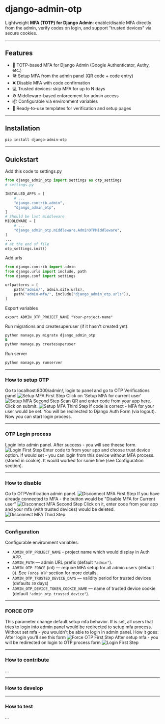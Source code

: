 # django-admin-otp

Lightweight **MFA (TOTP) for Django Admin**: enable/disable MFA directly from the admin, verify codes on login, and support "trusted devices" via secure cookies.

---

## Features

- 🔑 TOTP-based MFA for Django Admin (Google Authenticator, Authy, etc.)
- 🛠 Setup MFA from the admin panel (QR code + code entry)
- ❌ Disable MFA with code confirmation
- 💻 Trusted devices: skip MFA for up to N days
- ⚙️ Middleware-based enforcement for admin access
- 📦 Configurable via environment variables
- 🎨 Ready-to-use templates for verification and setup pages

---

## Installation
```bash
pip install django-admin-otp
```
---

## Quickstart
Add this code to settings.py
```python
from django_admin_otp import settings as otp_settings
# settings.py

INSTALLED_APPS = [
    # ...
    "django.contrib.admin",
    "django_admin_otp",
]
# Should be last middleware
MIDDLEWARE = [
    # ...
    "django_admin_otp.middleware.AdminOTPMiddleware",
]
...
# at the end of file
otp_settings.init()
```
Add urls
```python
from django.contrib import admin
from django.urls import include, path
from django.conf import settings

urlpatterns = [
    path("admin/", admin.site.urls),
    path("admin-mfa/", include("django_admin_otp.urls")),
]

```
Export variables
```
export ADMIN_OTP_PROJECT_NAME "Your-project-name"
```
Run migrations and createsuperuser (if it hasn't created yet):
```bash
python manage.py migrate django_admin_otp
&
python manage.py createsuperuser
```
Run server
```bash
python manage.py runserver
```

---
### How to setup OTP
Go to localhost:8000/admin/, login to panel and go to OTP Verifications panel
![Setup MFA First Step](docs/images/setup_first_step.jpg)
Click on 'Setup MFA for current user'
![Setup MFA Second Step](docs/images/setup_second_step.jpg)
Scan QR and enter code from your app here. Click on submit.
![Setup MFA Third Step](docs/images/setup_third_step.jpg)
If code is correct - MFA for your user would be set. You will be redirected to Django Auth Form (via logout).
Now you can start login process.

---

### OTP Login process
Login into admin panel. After success - you will see theese form.
![Login First Step](docs/images/login_first_step.jpg)
Enter code to from your app and choose trust device option.
If would set - you can login from this device without MFA process. (stored in cookie).
It would worked for some time (see Configuration section).

---

### How to disable
Go to OTPVerification admin panel.
![Disconnect MFA First Step](docs/images/setup_first_step.jpg)
If you have already connected to MFA - the button would be "Disable MFA for Current user"
![Disconnect MFA Second Step](docs/images/disconnect_second_step.jpg)
Click on it, enter code from your app and your mfa (with trusted devices) would be deleted.
![Disconnect MFA Third Step](docs/images/disconnect_third_step.jpg)


---

### Configuration

Configurable environment variables:

- `ADMIN_OTP_PROJECT_NAME` - project name which would display in Auth APP.
- `ADMIN_PATH` — admin URL prefix (default `"admin"`).
- `ADMIN_OTP_FORCE` (int) — require MFA setup for all admin users (default `0`). See `Force OTP` section for more details.
- `ADMIN_OTP_TRUSTED_DEVICE_DAYS` — validity period for trusted devices (defaults `30` days)
- `ADMIN_OTP_DEVICE_TOKEN_COOKIE_NAME` — name of trusted device cookie (default `"admin_otp_trusted_device"`).

---

### FORCE OTP
This parameter change default setup mfa behavior. If is set, all users that tries to login into admin panel would be redirected to setup mfa process. Without set mfa - you wouldn't be able to login in admin panel.
How it goes:
After login you'll see this form
![Force OTP First Step](docs/images/force_otp_first_step.jpg)
After setup mfa - you will be redirected on login to OTP process form
![Login First Step](docs/images/login_first_step.jpg)

---

### How to contribute
...

---

### How to develop

---

### How to test
...
